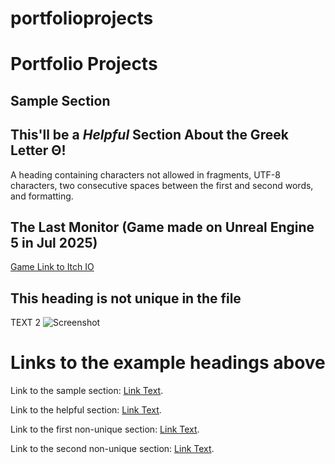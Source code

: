 # portfolioprojects

# Portfolio Projects

## Sample Section

## This'll be a _Helpful_ Section About the Greek Letter Θ!
A heading containing characters not allowed in fragments, UTF-8 characters, two consecutive spaces between the first and second words, and formatting.

## The Last Monitor (Game made on Unreal Engine 5 in Jul 2025)

[Game Link to Itch IO](https://masterzero900.itch.io/the-last-monitor)

## This heading is not unique in the file

TEXT 2
![Screenshot](https://github.com/Masterzero900/portfolioprojects/assets/image-id)

# Links to the example headings above

Link to the sample section: [Link Text](#sample-section).

Link to the helpful section: [Link Text](#thisll-be-a-helpful-section-about-the-greek-letter-Θ).

Link to the first non-unique section: [Link Text](#this-heading-is-not-unique-in-the-file).

Link to the second non-unique section: [Link Text](#this-heading-is-not-unique-in-the-file-1).
